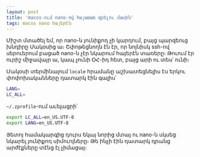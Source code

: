 ```yaml
---
layout: post
title: 'macos-ում nano-ով հայատառ գրելու մասին'
tags: macos nano հայերէն
---
```


Միշտ մտածել եմ, որ nano-ն յունիքոդ չի կարդում, բայց պարզեուց խնդիրը Մակօսից ա։ Շփոթեցնողն էն էր, որ նոյնիսկ ssh-ով սերուերում բացած nano-ն չէր նկարում հայերէն տառերը։ Թուում էր ուրիշ միջավայր ա, կապ չունի ՕՀ-իդ հետ, բայց արի ու տես՝ ունի։

Մակօսի տերմինալում `locale` հրամանը աշխատեցնելիս էս երկու փոփոխականները դատարկ էին գալիս՝

```bash
LANG=
LC_ALL=
```

`~/.zprofile`-ում աւելացրի՝

```bash
export LC_ALL=en_US.UTF-8
export LANG=en_US.UTF-8
```

Յետոյ համակարգից դուրս եկայ նորից մտայ ու nano-ն սկսեց նկարել յունիքոդ սիմուոլները։ Թե ինչի էին դատարկ դրանց արժէքները տէնց էլ չիմացայ։
